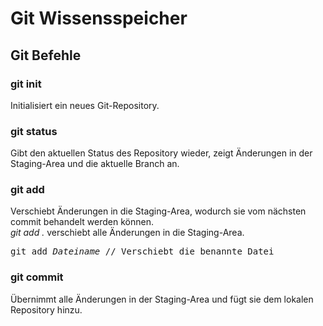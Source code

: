 # Git Wissensspeicher


## Git Befehle

### git init
Initialisiert ein neues Git-Repository.  


### git status
Gibt den aktuellen Status des Repository wieder, zeigt Änderungen in der Staging-Area und die aktuelle Branch an.  


### git add
Verschiebt Änderungen in die Staging-Area, wodurch sie vom nächsten commit behandelt werden können.  
_git add ._ verschiebt alle Änderungen in die Staging-Area.  
<pre>git add <i>Dateiname</i> // Verschiebt die benannte Datei</pre>  

### git commit
Übernimmt alle Änderungen in der Staging-Area und fügt sie dem lokalen Repository hinzu.  
